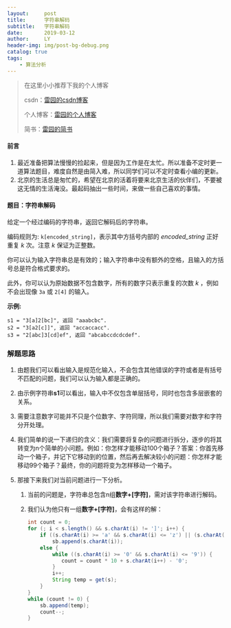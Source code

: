 ```yaml
---
layout:     post
title:      字符串解码
subtitle:   字符串解码
date:       2019-03-12
author:     LY
header-img: img/post-bg-debug.png
catalog: true
tags:
    - 算法分析
---
```


> 在这里小小推荐下我的个人博客
>
> csdn：[雷园的csdn博客](https://blog.csdn.net/leiyuan2580)
>
> 个人博客：[雷园的个人博客](https://imlcl.store)
>
> 简书：[雷园的简书](https://www.jianshu.com/u/016322e40e1f)
>

#### 前言

1. 最近准备把算法慢慢的捡起来，但是因为工作是在太忙。所以准备不定时更一道算法题目，难度自然是由简入难，所以同学们可以不定时查看小编的更新。
2. 北京的生活总是匆忙的，希望在北京的活着将要来北京生活的伙伴们，不要被这无情的生活淹没。最起码抽出一些时间，来做一些自己喜欢的事情。

#### 题目：字符串解码

给定一个经过编码的字符串，返回它解码后的字符串。

编码规则为: `k[encoded_string]`，表示其中方括号内部的 *encoded_string* 正好重复 *k* 次。注意 *k* 保证为正整数。

你可以认为输入字符串总是有效的；输入字符串中没有额外的空格，且输入的方括号总是符合格式要求的。

此外，你可以认为原始数据不包含数字，所有的数字只表示重复的次数 *k* ，例如不会出现像 `3a` 或 `2[4]` 的输入。

**示例:**

```
s1 = "3[a]2[bc]", 返回 "aaabcbc".
s2 = "3[a2[c]]", 返回 "accaccacc".
s3 = "2[abc]3[cd]ef", 返回 "abcabccdcdcdef".
```

### 解题思路

1. 由题我们可以看出输入是规范化输入，不会包含其他错误的字符或者是有括号不匹配的问题，我们可以认为输入都是正确的。

2. 由示例字符串**s1**可以看出，输入中不仅包含单层括号，同时也包含多层嵌套的关系。

3. 需要注意数字可能并不只是个位数字、字符同理，所以我们需要对数字和字符分开处理。

4. 我们简单的说一下递归的含义：我们需要将复杂的问题进行拆分，逐步的将其转变为n个简单的小问题。例如：你怎样才能移动100个箱子？答案：你首先移动一个箱子，并记下它移动到的位置，然后再去解决较小的问题：你怎样才能移动99个箱子？最终，你的问题将变为怎样移动一个箱子。

5. 那接下来我们对当前问题进行一下分析。

   1. 当前的问题是，字符串总包含n组**数字+[字符]**，需对该字符串进行解码。

   2. 我们认为他只有一组**数字+[字符]**，会有这样的解：

      ```java
      int count = 0;
      for (; i < s.length() && s.charAt(i) != ']'; i++) {
          if ((s.charAt(i) >= 'a' && s.charAt(i) <= 'z') || (s.charAt(i) >= 'A' && s.charAt(i) <= 'Z'))
              sb.append(s.charAt(i));
          else {
              while ((s.charAt(i) >= '0' && s.charAt(i) <= '9')) {
                 count = count * 10 + s.charAt(i++) - '0';
              }
              i++;
              String temp = get(s);
          }
      }
      while (count != 0) {
          sb.append(temp);
          count--;
      }
      ```

      